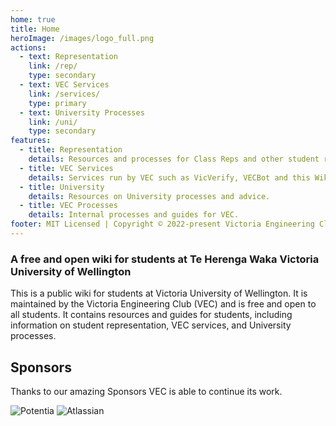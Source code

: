 ```yaml
---
home: true
title: Home
heroImage: /images/logo_full.png
actions:
  - text: Representation
    link: /rep/
    type: secondary
  - text: VEC Services
    link: /services/
    type: primary
  - text: University Processes
    link: /uni/
    type: secondary
features:
  - title: Representation
    details: Resources and processes for Class Reps and other student representatives.
  - title: VEC Services
    details: Services run by VEC such as VicVerify, VECBot and this Wiki.
  - title: University
    details: Resources on University processes and advice.
  - title: VEC Processes
    details: Internal processes and guides for VEC.
footer: MIT Licensed | Copyright © 2022-present Victoria Engineering Club
---
```


### A free and open wiki for students at Te Herenga Waka Victoria University of Wellington

This is a public wiki for students at Victoria University of Wellington. It is maintained by the Victoria Engineering Club (VEC) and is free and open to all students. It contains resources and guides for students, including information on student representation, VEC services, and University processes.

## Sponsors
Thanks to our amazing Sponsors VEC is able to continue its work.

![[Potentia](https://www.potentia.co.nz)](/images/sponsors/potentia.png) ![[Atlassian](https://www.atlassian.com)](/images/sponsors/atlassian.png)

